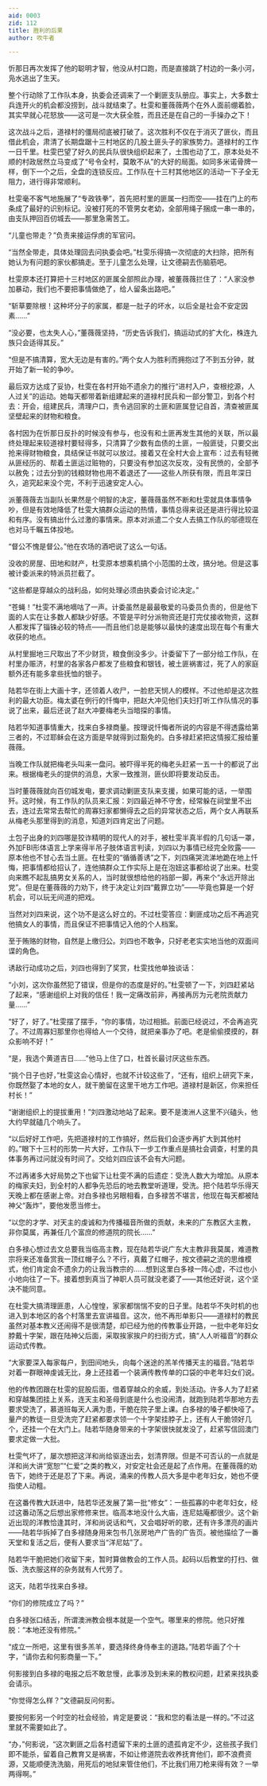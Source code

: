 ```yaml
---
aid: 0003
zid: 112
title: 胜利的后果
author: 吹牛者

---
```




  忻那日再次发挥了他的聪明才智，他没从村口跑，而是直接跳了村边的一条小河，凫水逃出了生天。

  整个行动除了工作队本身，执委会还调来了一个剿匪支队册应。事实上，大多数士兵连开火的机会都没捞到，战斗就结束了。杜雯和董薇薇两个在外人面前绷着脸，其实早就心花怒放——这可是一次大获全胜，而且还是在自己的一手操办之下！

  这次战斗之后，道禄村的僵局彻底被打破了。这次胜利不仅在于消灭了匪伙，而且借此机会，肃清了长期盘踞十三村地区的几股土匪头子的家族势力。道禄村的工作一日千里。杜雯巴望了好久的民兵队很快组织起来了，土围也动了工，原本处处不顺的村政居然立马变成了“号令全村，莫敢不从”的大好的局面。如同多米诺骨牌一样，倒下一个之后，全盘的连锁反应。工作队在十三村其他地区的活动一下子全无阻力，进行得非常顺利。

  杜雯毫不客气地施展了“专政铁拳”，首先把村里的匪属一扫而空——挂在门上的布条成了最好的识别标记。没被打死的不管男女老幼，全部用绳子捆成一串一串的，由支队押回百仞城去——那里急需苦工。

  “儿童也带走？”负责来接运俘虏的军官问。

  “当然全带走，具体处理回去问执委会吧。”杜雯乐得搞一次彻底的大扫除，把所有她认为有问题的家伙都搞走。至于儿童怎么处理，让文德嗣去伤脑筋吧。

  杜雯原本还打算把十三村地区的匪属全部照此办理，被董薇薇拦住了：“人家没参加暴动，我们也不要把事情做绝了，给人留条出路吧。”

  “斩草要除根！这种坏分子的家属，都是一肚子的坏水，以后全是社会不安定因素……”

  “没必要，也太失人心，”董薇薇坚持，“历史告诉我们，搞运动式的扩大化，株连九族只会适得其反。”

  “但是不搞清算，宽大无边是有害的。”两个女人为胜利而拥抱过了不到五分钟，就开始了新一轮的争吵。

  最后双方达成了妥协，杜雯在各村开始不遗余力的推行“进村入户，查根挖源，人人过关”的运动。她每天都带着新组建起来的道禄村民兵和一部分警卫，到各个村去：开会，组建民兵，清理户口，责令逃回家的土匪和匪属登记自首，清查被匪属坚壁起来的财物和粮食。

  各村因为在忻那日反扑的时候没有参与，也没有和土匪再发生其他的关联，所以最终处理起来较道禄村要轻得多，只清算了少数有血债的土匪，一般匪徒，只要交出抢来得财物粮食，具结保证书就可以放过。接着又在全村大会上宣布：过去有轻微从匪经历的、帮着土匪运过赃物的，只要没有参加这次反攻，没有民愤的，全部予以赦免；过去分到的钱粮财物也用不着退还了——这些人所获有限，而且年深日久，追究起来没个完，不利于迅速安定人心。

  派董薇薇去当副队长果然是个明智的决定，董薇薇虽然不断和杜雯就具体事情争吵，但是有效地降低了杜雯大搞群众运动的热情，事情总得来说还是进行得比较温和有序。没有搞出什么过激的事情来。原本对派遣二个女人去搞工作队的邬德现在也对马千瞩五体投地。

  “督公不愧是督公。”他在农场的酒吧说了这么一句话。

  没收的房屋、田地和财产，杜雯原本想乘机搞个小范围的土改，搞分地。但是这事被计委派来的特派员拦截了。

  “这些都是穿越众的战利品，如何处理必须由执委会讨论决定。”

  “苍蝇！”杜雯不满地嘀咕了一声。计委虽然是最最敬爱的马委员负责的，但是他下面的人实在让多数人都缺少好感。不管是平时分派物资还是打完仗接收物资，这群人都发挥了锱铢必较的特点——而且他们总是能够以最快的速度出现在每个有重大收获的地点。

  从村里掘地三尺取出了不少财货，粮食倒没多少。计委留下了一部分给工作队，在村里办赈济，村里的各家各户都发了些粮食和银钱，被土匪祸害过，死了人的家庭额外还有能多拿些抚恤的银子。

  陆若华在街上大画十字，还领着人收尸，一脸悲天悯人的模样。不过他却是这次胜利的最大功臣。梅太婆在例行的忏悔中，把赵大冲见他们夫妇打听工作队情况的事说了出来，最后还说了赵大冲要梅老头当暗探的事情。

  陆若华知道事情重大，找来白多禄商量。按理说忏悔者所说的内容是不得透露给第三者的，不过耶稣会在这方面是早就得到过豁免的。白多禄赶紧把这情报汇报给董薇薇。

  当晚工作队就把梅老头叫来一盘问。被吓得半死的梅老头赶紧一五一十的都说了出来。根据梅老头的提供的消息，大家一致推测，匪伙即将要发动反击。

  当时董薇薇就向百仞城发电，要求调动剿匪支队来支援，如果可能的话，一举围歼。这时候，有工作队的队员来汇报：刘四最近神不守舍，经常躲在祠堂里不出去，连过去常常去帮忙的周寡妇家都懒得去之后的异常状态之后，两个女人再联系从梅老头那里得到的消息，知道刘四肯定出了问题。

  土包子出身的刘四哪是狡诈精明的现代人的对手，被杜雯半真半假的几句话一罩，外加FBI形体语言上学来得半吊子肢体语言判读，刘四以为事情已经完全败露——原本他也不甘心去当土匪。在杜雯的“循循善诱”之下，刘四痛哭流涕地跪在地上忏悔，把事情都给招认了，连他搞群众工作实际上是在泡妞这事都给说了出来。杜雯向来瞧不起乱搞男女关系的人，当时就很想给他的裆部一脚，再来个“永远开除出党”。但是在董薇薇的力劝下，终于决定让刘四“戴罪立功”——毕竟也算是一个好机会，可以玩无间道的把戏。

  当然对刘四来说，这个功不是这么好立的。不过杜雯答应：剿匪成功之后不再追究他搞女人的事情，而且保证不把事情记入他的个人档案。

  至于贿赂的财物，自然是上缴归公。刘四也不敢争，只好老老实实地当他的双面间谍的角色。

  诱敌行动成功之后，刘四也得到了奖赏，杜雯找他单独谈话：

  “小刘，这次你虽然犯了错误，但是你的态度是好的。”杜雯顿了一下，刘四赶紧站了起来，“感谢组织上对我的信任！我一定痛改前非，再接再厉为元老院贡献力量……”

  “好了，好了。”杜雯摆了摆手，“你的事情，功过相抵。前面已经说过，不会再追究了。不过周寡妇那里你也得给人一个交待，就把亲事办了吧。老是偷偷摸摸的，群众影响不好！”

  “是，我选个黄道吉日……”他马上住了口，杜首长最讨厌这些东西。

  “挑个日子也好，”杜雯这会心情好，也就不计较这些了，“还有，组织上研究下来，你既然娶了本地的女人，就干脆留在这里干地方工作吧。道禄村是新区，你来担任村长！”

  “谢谢组织上的提拔重用！”刘四激动地站了起来。要不是澳洲人这里不兴磕头，他大约早就磕几个响头了。

  “以后好好工作吧，先把道禄村的工作搞好，然后我们会逐步再扩大到其他村的。”眼下十三村的形势一片大好，工作队下一步工作重点是搞社会调查，村里的具体事务再过问就没有时间了。交给刘四应该不会有大问题。

  不过再诸多大好局势之下也留下让杜雯不满的后遗症：受洗人数大为增加。从原本的梅家夫妇，到全村的人都争先恐后的地去教堂听道理，受洗。把个陆若华乐得天天晚上都在感谢上帝。对白多禄也另眼相看，白多禄苦不堪言，他现在每天都被陆神父“轰炸”，要他发愿当修士。

  “以您的才学、对天主的虔诚和为传播福音所做的贡献，未来的广东教区大主教，非你莫属，再兼任几个富庶的修道院的院长……”

  白多禄心想过去文总要我当临高主教，现在陆若华说广东大主教非我莫属，难道教宗将来还准备赏我一顶红帽子么？不行，真戴了红帽子，按文德嗣之流的思维模式，他们肯定会不遗余力的让我当教宗的……想到这里白多禄一阵心虚，不过也小小地向往了一下。接着想到真当了神职人员可就没老婆了——其他还好说，这个坚决不能同意。

  在杜雯大搞清理匪患，人心惶惶，家家都惴惴不安的日子里。陆若华不失时机的也进入到本地区的各个村落里去宣讲福音。这次，他不再形单影只——道禄村的教民虽然对基本教义还闹得不是很清楚，却已经为他的传教事业开路，一批中老年妇女脖戴十字架，跟在陆神父后面，采取挨家挨户的扫街方式，搞“人人听福音”的群众运动式传教。

  “大家要深入每家每户，到田间地头，向每个迷途的羔羊传播天主的福音。”陆若华对着一群眼神虔诚无比，身上还挂着一个装满传教传单的口袋的中老年妇女们说。

  他的传教团跟在杜雯的屁股后面，借着穿越众的余威，到处活动。许多人为了赶紧和穿越集团挂上关系，连天主和圣母到底是什么也没闹清，就跑到陆若华那地方去要求受洗了，慕道班每天人满为患，干脆在院子里上课。白多禄的嗓子都快哑了。量产的教徒一旦受洗完了赶紧都要求领一个十字架挂脖子上，还有人干脆领好几个，还挂一个在大门上。陆若华随身带来的十字架很快就发没了，赶紧写信回澳门要求定做一大批。

  杜雯气坏了，屡次想把这洋和尚给驱逐出去，划清界限。但是不可否认的一点就是洋和尚大讲“宽恕”“仁爱”之类的教义，对安定社会还是起了点作用。在董薇薇的劝告下，她终于还是忍了下来。再说，涌来的传教人员大多是中老年妇女，她也不便指使人动粗。

  在这番传教大跃进中，陆若华还发展了第一批“修女”：一些孤寡的中老年妇女，经过这番动荡之后想出家修修来世。临高本地没什么大庙，连尼姑庵都很少。这个新近出现的洋教恰逢其时，洋和尚说话和气，又会唱好听的歌，还有许多漂亮的画片——陆若华拆掉了白多禄随身用来包书几张房地产广告的广告页。被他描绘了一番天堂和复活之后，便有人要求当“洋尼姑”了。

  陆若华干脆把她们收留下来，暂时算做教会的工作人员。起码以后教堂的打扫、做饭、洗衣服这样的杂务就有人代劳了。

  这天，陆若华找来白多禄。

  “你们的修院成立了吗？”

  白多禄张口结舌，所谓澳洲教会根本就是一个空气。哪里来的修院。他只好推脱：“本地还没有修院。”

  “成立一所吧，这里有很多羔羊，要选择终身侍奉主的道路。”陆若华画了个十字，“请你去和何影商量一下。”

  何影接到白多禄的电报之后不敢怠慢，此事涉及到未来的教权问题，赶紧来找执委会请示。

  “你觉得怎么样？”文德嗣反问何影。

  要按何影另一个时空的社会经验，肯定是要说：“我和您的看法是一样的。”不过这里就不需要如此了。

  “办，”何影说，“这次剿匪之后各村遗留下来的土匪的遗孤肯定不少，这些孩子我们即不能杀，留着自己教育又是祸害，不如让修道院去收养抚育他们，即不浪费资源，又能顺便洗洗脑，用死后的地狱来管住他们，不比我们用刀枪来得有效？一举两得啊。”



